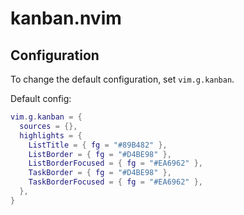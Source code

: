 # kanban.nvim

## Configuration
To change the default configuration, set `vim.g.kanban`.

Default config:
```lua
vim.g.kanban = {
  sources = {},
  highlights = {
    ListTitle = { fg = "#89B482" },
    ListBorder = { fg = "#D4BE98" },
    ListBorderFocused = { fg = "#EA6962" },
    TaskBorder = { fg = "#D4BE98" },
    TaskBorderFocused = { fg = "#EA6962" },
  },
}
```
